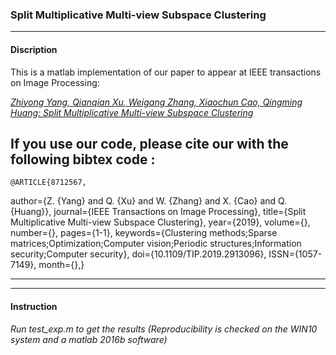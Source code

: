 ### Split Multiplicative Multi-view Subspace Clustering


---
#### Discription
This is a matlab implementation of our paper to appear at IEEE transactions on Image Processing: 

*[Zhiyong Yang, Qianqian Xu, Weigang Zhang, Xiaochun Cao, Qingming Huang: Split Multiplicative Multi-view Subspace Clustering](https://www.researchgate.net/publication/333007034_Split_Multiplicative_Multi-view_Subspace_Clustering)*


If you use our code, please cite our with the following bibtex code :
--
    @ARTICLE{8712567, 
author={Z. {Yang} and Q. {Xu} and W. {Zhang} and X. {Cao} and Q. {Huang}}, 
journal={IEEE Transactions on Image Processing}, 
title={Split Multiplicative Multi-view Subspace Clustering}, 
year={2019}, 
volume={}, 
number={}, 
pages={1-1}, 
keywords={Clustering methods;Sparse matrices;Optimization;Computer vision;Periodic structures;Information security;Computer security}, 
doi={10.1109/TIP.2019.2913096}, 
ISSN={1057-7149}, 
month={},}

---



---
#### Instruction
*Run test_exp.m to get the results (Reproducibility is checked on the WIN10 system and a matlab 2016b software)*